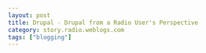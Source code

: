 ```yaml
---
layout: post
title: Drupal - Drupal from a Radio User's Perspective
category: story.radio.weblogs.com
tags: ["blogging"]
---
```

<head>
<meta http-equiv="Content-Type" content="text/html; charset=UTF-8">
    <meta http-equiv="Expires" content="Mon, 01 Jan 1990 01:00:00 GMT">
    <title>Drupal : Drupal from a Radio User's Perspective</title>
    <style type="text/css">
      body {
        margin-top: 0px;
        margin-left: 0px;
        margin-right: 0px;
        margin-bottom: 0px;
        }

      body, td, p {
        font-family: verdana, sans-serif;
        font-size: 90%;
        }

      h2 { 
        font-family: Verdana, Arial, Helvetica, sans-serif; font-size: 24px; font-weight: bold
        }
      .header {
        font-family: Verdana, Arial, Helvetica, sans-serif; font-size: 40px; font-weight: bold
        }
      .realsmall {
        font-family: Verdana, Arial, Helvetica, sans-serif; font-size: 9px;
        }
      .small {
        font-family: Verdana, Arial, Helvetica, sans-serif; font-size: 10px;
        }
      </style>
    </head>

| 

 |

| ![](http://radio.weblogs.com/0103807/images/trans60x60.gif)  
 | Last updated: 6/16/2002; 10:22:16 AM  
 | ![](http://radio.weblogs.com/0103807/images/trans60x60.gif) |

| ![](http://radio.weblogs.com/0103807/images/trans60x1.gif)  
 | 

<font size="+3"><b><a href="http://radio.weblogs.com/0103807/" style="color:black; text-decoration:none">The FuzzyBlog!</a></b></font>  
_Marketing 101. Consulting 101. PHP Consulting. Random geeky stuff. I Blog Therefore I Am._

<font size="+1"><b>Drupal : Drupal from a Radio User's Perspective</b></font>

I've recently begun playing with Drupal, [www.drupal.org](http://www.drupal.org), for a bunch of reasons, at least one major one is that a) it's written in PHP, b) Kjartan, one of the team leads, is a reader of my blog and is now someone I consider a friend and c) Kjartan has a better committment to software quality than anyone I've ever met in my life (and that may well include myself).&nbsp; So, I figured that since I know Radio, it would probably be useful to write about this tool from the perspective of a seasoned Radio user.&nbsp; I just got up a Drupal site for Joe Friend to experiment with and I figured that what I did for him was just generally useful.

**Warning**.&nbsp; There are a lot of big screen captures here.&nbsp; It was a fast way to author this document.&nbsp; Bear that in mind when you read it.

## Installation

I'm going to assume that Drupal is already installed and functional but no user has yet logged in.&nbsp; Installation will be covered in a future document.

## Getting Started: The Very First Thing

When the very first user logs into a Drupal site, he or she is made the site administrator.&nbsp; This essentially means the "Radio user" i.e. the person using Drupal as a blogging environment.&nbsp;

## Set Your Permissions

A big difference between Drupal and Radio is that Drupal is much more multi user than Radio.&nbsp; This means that you need to correctly set your permissions.&nbsp; My first few times I mucked this up fairly badly so, this time, I got Kjartan to verify my work.&nbsp; Here's how you set them:

![](http://radio.weblogs.com/0103807/images/drupal_permissions_for_radio_users.gif)

The difference in Drupal between anonymous user and authenticated user is pretty

## Configuring Your Modules 

The next step you want to take is configuring your modules.&nbsp; A module is a loadable component which gives you one or more features.&nbsp; Here is the current (June 10, 2002) set of modules installed by default with Drupal:

![](http://radio.weblogs.com/0103807/images/drupal_module_administration.gif)

I turned a few modules off as shown here:

![](http://radio.weblogs.com/0103807/images/drupal_module_administration_modules_turned_on.gif)

## Turning On the Blogger API Module 

Now Joe is a Radio user (as am I).&nbsp; You's used to Radio.&nbsp; As am I.&nbsp; If we turn on the Blogger API support in Drupal and then turn on the Blogger-Manila bridge in Radio, anything Joe puts into Radio automatically goes into Drupal.&nbsp; That's pretty cool.&nbsp; Here's how to do that from the Main administration page shown above.

Now that you have turned on the Blogger API support in Drupal, you need to enable it in Radio as shown below:

&nbsp;

NOTE: There is seemingly a bug in Radio which prevents edits to blogged posts from being sent back to the target system via the blogger API.&nbsp; I checked the code for Drupal myself and it does accept

## News Aggregator 

We all know and love Radio's News Aggregator.&nbsp; Drupal has one too so we'll start by setting this up.&nbsp; Setting up the Aggregator is done with the Newsfeeds command in Site Administration while actually blogging an item is done from the main user menu.

Click on Administer my Drupal site and the choose News Feeds.

![](http://radio.weblogs.com/0103807/images/drupal_module_newsfeeds_no_feeds.gif)

&nbsp;

![](http://radio.weblogs.com/0103807/images/drupal_module_newsfeeds_add_feed.gif)

&nbsp;

![](http://radio.weblogs.com/0103807/images/drupal_module_newsfeeds_one_feed_added.gif)

Clicking on update items gives us this:

![](http://radio.weblogs.com/0103807/images/drupal_module_newsfeeds_one_feed_added_and_updated.gif)

Now you can use add new feed to add more feed items.&nbsp; Shown below are 3 feeds in Drupal.

![](http://radio.weblogs.com/0103807/images/drupal_module_newsfeeds_multiple_feeds.gif)

Click on Home to exit the System Administration portion of Drupal.&nbsp;

![](http://radio.weblogs.com/0103807/images/drupal_module_mynewsfeeds_newsitems.gif)

&nbsp;

![](http://radio.weblogs.com/0103807/images/drupal_module_mynewsfeeds_newsitems_post_preview.gif)

&nbsp;

![](http://radio.weblogs.com/0103807/images/drupal_module_mynewsfeeds_newsitems_blogged_and_done.gif)

&nbsp;

&nbsp;

&nbsp;

&nbsp;

&nbsp;

&nbsp;

&nbsp;

## Comments: Very, Very Different -- But Better

W

## What's Missing?

Here are some of the things that you'll find, as a Radio user, are missing:

- Anonymous Email Responder, the little Mail icon 
- 

&nbsp;

&nbsp;

  
  

<script language="JavaScript" type="text/javascript"><!--
	var imageUrl = "http://subhonker6.userland.com/weblogStats/count.gif";
	var imageTag = "<img src=\"" + imageUrl + "?group=radio1&usernum=103807&referer=" + escape (document.referrer) + "\" height=\"1\" width=\"1\">";
	document.write (imageTag);
	//--></script>

 | ![](http://radio.weblogs.com/0103807/images/trans60x1.gif)  
 |
| ![](http://radio.weblogs.com/0103807/images/trans60x60.gif)  
 | Copyright 2002 © The FuzzyStuff  
 | ![](http://radio.weblogs.com/0103807/images/trans60x60.gif)  
 |

